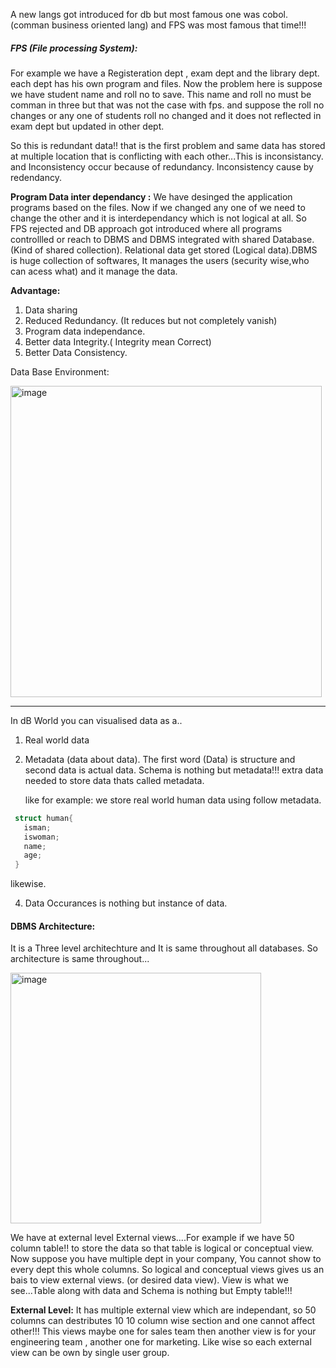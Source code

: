 A new langs got introduced for db but most famous one was cobol.(comman business oriented lang) and FPS was most famous that time!!!

##### FPS (File processing System):

For example we have a Registeration dept , exam dept and the library dept. each dept has his own program and files. Now the problem here is suppose we have student name and roll no to save. This name and roll no must be comman in three but that was not the case with fps. and suppose the roll no changes or any one of students roll no changed and it does not reflected in exam dept but updated in other dept.

So this is redundant data!! that is the first problem and same data has stored at multiple location that is conflicting with each other...This is inconsistancy. and Inconsistency occur because of redundancy. Inconsistency cause by redendancy.

**Program Data inter dependancy :** We have desinged the application programs based on the files. Now if we changed any one of we need to change the other and it is interdependancy which is not logical at all.
So FPS rejected and DB approach got introduced where all programs controllled or reach to DBMS and DBMS integrated with shared Database. (Kind of shared collection). Relational data get stored (Logical data).DBMS is huge collection of softwares, It manages the users (security wise,who can acess what) and it manage the data.

**Advantage:**

1. Data sharing
2. Reduced Redundancy. (It reduces but not completely vanish)
3. Program data independance.
4. Better data Integrity.( Integrity mean Correct)
5. Better Data Consistency.

Data Base Environment:

<img width="498" alt="image" src="https://github.com/user-attachments/assets/1917258d-9bf5-4350-91c5-1767ad38d07e" />

<hr>

In dB World you can visualised data as a..

1. Real world data
2. Metadata (data about data). The first word (Data) is structure and second data is actual data.
   Schema is nothing but metadata!!!
   extra data needed to store data thats called metadata.

   like for example: we store real world human data using follow metadata.
  ``` c++
   struct human{
     isman;
     iswoman;
     name;
     age;
   }
  ```
   likewise.
   
4. Data Occurances is nothing but instance of data.

#### DBMS Architecture:

It is a Three level architechture and It is same throughout all databases. So architecture is same throughout...

<img width="401" alt="image" src="https://github.com/user-attachments/assets/491a55f5-5dfb-40c6-89d0-c499fcd1d4f3" />

We have at external level External views....For example if we have 50 column table!! to store the data so that table is logical or conceptual view. Now suppose you have multiple dept in your company, You cannot show to every dept this whole columns. So logical and conceptual views gives us an bais to view  external views. (or desired data view). View is what we see...Table along with data and Schema is nothing but Empty table!!!

**External Level:** It has multiple external view which are independant, so 50 columns can destributes 10 10 column wise section and one cannot affect other!!! This views maybe one for sales team then another view is for your engineering team , another one for marketing. Like wise so each external view can be own by single user group.


